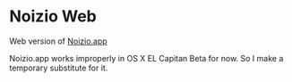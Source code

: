 Noizio Web
=================
Web version of [Noizio.app](http://noiz.io)

Noizio.app works improperly in OS X EL Capitan Beta for now.
So I make a temporary substitute for it.

